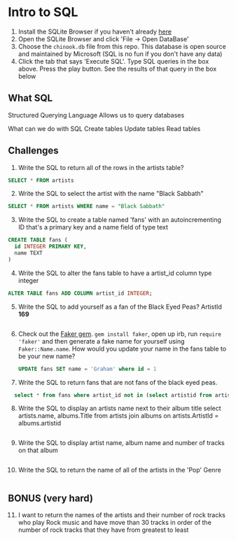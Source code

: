 # Intro to SQL

1. Install the SQLite Browser if you haven't already [here](http://sqlitebrowser.org/)
2. Open the SQLite Browser and click 'File -> Open DataBase'
3. Choose the `chinook.db` file from this repo. This database is open source and maintained by Microsoft (SQL is no fun if you don't have any data)
4. Click the tab that says 'Execute SQL'. Type SQL queries in the box above. Press the play button. See the results of that query in the box below


## What SQL
Structured Querying Language
Allows us to query databases

What can we do with SQL
Create tables
Update tables
Read tables

## Challenges

1. Write the SQL to return all of the rows in the artists table?

```SQL
SELECT * FROM artists
```

2. Write the SQL to select the artist with the name "Black Sabbath"

```SQL
SELECT * FROM artists WHERE name = "Black Sabbath"
```

3. Write the SQL to create a table named 'fans' with an autoincrementing ID that's a primary key and a name field of type text

```SQL
CREATE TABLE fans (
  id INTEGER PRIMARY KEY,
  name TEXT
)
```

4. Write the SQL to alter the fans table to have a artist_id column type integer

```SQL
ALTER TABLE fans ADD COLUMN artist_id INTEGER;
```

5. Write the SQL to add yourself as a fan of the Black Eyed Peas? ArtistId **169**

```SQL

```

6. Check out the [Faker gem](https://github.com/stympy/faker). `gem install faker`, open up irb, run `require 'faker'` and then generate a fake name for yourself using `Faker::Name.name`. How would you update your name in the fans table to be your new name?

   ```SQL
   UPDATE fans SET name = 'Graham' where id = 1
   ```

7. Write the SQL to return fans that are not fans of the black eyed peas.

```SQL
  select * from fans where artist_id not in (select artistid from artists where artists.name like "black eyed %")
```

8. Write the SQL to display an artists name next to their album title
  select artists.name, albums.Title from artists  join albums on  artists.ArtistId = albums.artistid
```SQL

```

9. Write the SQL to display artist name, album name and number of tracks on that album

```SQL

```

10. Write the SQL to return the name of all of the artists in the 'Pop' Genre

```SQL

```

## BONUS (very hard)

11. I want to return the names of the artists and their number of rock tracks
    who play Rock music
    and have move than 30 tracks
    in order of the number of rock tracks that they have
    from greatest to least

```SQL

```
